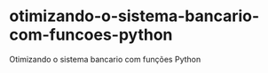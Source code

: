 # otimizando-o-sistema-bancario-com-funcoes-python
Otimizando o sistema bancario com funções Python

